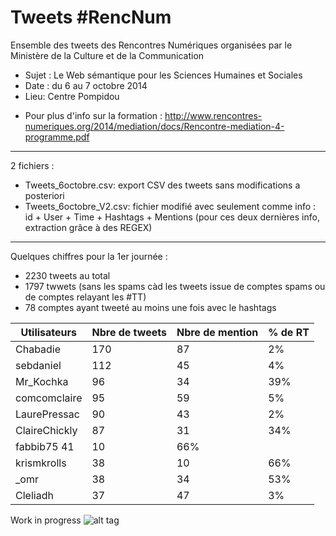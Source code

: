 Tweets #RencNum
=======================
Ensemble des tweets des Rencontres Numériques organisées par le Ministère de la Culture et de la Communication
- Sujet : Le Web sémantique pour les Sciences Humaines et Sociales
- Date : du 6 au 7 octobre 2014
- Lieu: Centre Pompidou
+ Pour plus d'info sur la formation : http://www.rencontres-numeriques.org/2014/mediation/docs/Rencontre-mediation-4-programme.pdf

-----

2 fichiers :
- Tweets_6octobre.csv: export CSV des tweets sans modifications a posteriori
- Tweets_6octobre_V2.csv: fichier modifié avec seulement comme info : id + User + Time + Hashtags + Mentions (pour ces deux dernières info, extraction grâce à des REGEX)

-----

Quelques chiffres pour la 1er journée :

- 2230 tweets au total
- 1797 twwets (sans les spams càd les tweets issue de comptes spams ou de comptes relayant les #TT)
- 78 comptes ayant tweeté au moins une fois avec le hashtags


Utilisateurs | Nbre de tweets | Nbre de mention | % de RT
--- | --- | --- | ---
Chabadie|	170|	87|	2%|
sebdaniel|	112|	45|	4%|
Mr_Kochka	|96	|34|	39%|
comcomclaire	|95	|59|	5%|
LaurePressac|	90|	43|	2%|
ClaireChickly|	87|	31	|34%|
fabbib75	41|	10|	66%|
krismkrolls|	38|	10|	66%|
_omr	|38	|34	|53%|
Cleliadh	|37|	47|	3%|

Work in progress
![alt tag](https://www.dropbox.com/s/z0x0ursmqmi55z2/rencnum.jpeg?dl=0)
